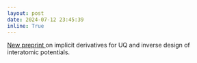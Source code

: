 ```yaml
---
layout: post
date: 2024-07-12 23:45:39
inline: True
---
```


<a href="https://www.arxiv.org/abs/2407.02414" target="_blank" title="go to arXiv"> <i class="ai ai-arxiv" aria-hidden="true"></i> New preprint </a> on implicit derivatives for UQ and inverse design of interatomic potentials.